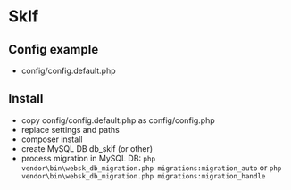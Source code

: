 # SkIf

## Config example
* config/config.default.php

## Install
* copy config/config.default.php as config/config.php
* replace settings and paths
* composer install
* create MySQL DB db_skif (or other)
* process migration in MySQL DB: `php vendor\bin\websk_db_migration.php migrations:migration_auto` or `php vendor\bin\websk_db_migration.php migrations:migration_handle`
